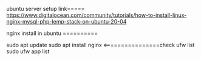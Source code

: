 ubuntu server setup link===== https://www.digitalocean.com/community/tutorials/how-to-install-linux-nginx-mysql-php-lemp-stack-on-ubuntu-20-04


nginx install in ubuntu ==========


sudo apt update
sudo apt install nginx
<================check ufw list
sudo ufw app list

